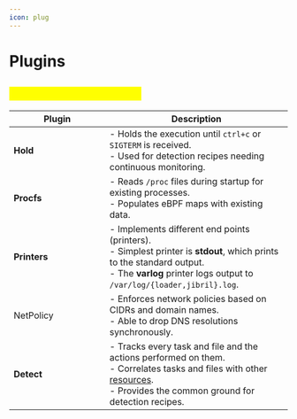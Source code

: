 ```yaml
---
icon: plug
---
```


# Plugins

## <mark style="color:yellow;">Jibril Extension Plugins</mark> <a href="#jibril" id="jibril"></a>

<table data-header-hidden><thead><tr><th width="157.56640625">Plugin</th><th>Description</th></tr></thead><tbody><tr><td><strong>Hold</strong></td><td>- Holds the execution until <code>ctrl+c</code> or <code>SIGTERM</code> is received.<br>- Used for detection recipes needing continuous monitoring.</td></tr><tr><td><strong>Procfs</strong></td><td>- Reads <code>/proc</code> files during startup for existing processes.<br>- Populates eBPF maps with existing data.</td></tr><tr><td><strong>Printers</strong></td><td>- Implements different end points (printers).<br>- Simplest printer is <strong>stdout</strong>, which prints to the standard output.<br>- The <strong>varlog</strong> printer logs output to <code>/var/log/{loader,jibril}.log</code>.</td></tr><tr><td>NetPolicy</td><td>- Enforces network policies based on CIDRs and domain names.<br>- Able to drop DNS resolutions synchronously.</td></tr><tr><td><strong>Detect</strong></td><td>- Tracks every task and file and the actions performed on them.<br>- Correlates tasks and files with other <a href="about:blank/overview/theory/#comprehensive-resource-tracking">resources</a>.<br>- Provides the common ground for detection recipes.</td></tr></tbody></table>
